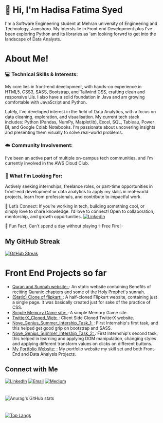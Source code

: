 <!---[![Header](https://www.techspot.com/images2/news/bigimage/2019/10/2019-10-25-image-5.jpg)](https://github.com/hadisafatima)--->
<p align="center">
  <h1>👋 Hi, I'm Hadisa Fatima Syed</h1>
</p>
I'm a Software Engineering student at Mehran university of Engineering and Technology, Jamshoro. My intersts lie in Front end Development plus I've been exploring Python and its libraries as 'am looking forwrd to get into the landscape of Data Analysts.


# About Me!

### 💻 Technical Skills & Interests:
My core lies in front-end development, with hands-on experience in HTML5, CSS3, SASS, Bootstrap, and Tailwind CSS, crafting clean and responsive UIs. I also have a solid foundation in Java and am growing comfortable with JavaScript and Python.

Lately, I’ve developed interest in the field of Data Analytics, with a focus on data cleaning, exploration, and visualisation. 
My current tech stack includes:
Python (Pandas, NumPy, Matplotlib), Excel, SQL, Tableau,  Power BI, and Google Colab Notebooks.
I'm passionate about uncovering insights and presenting them visually to solve real-world problems.

### ☁️ Community Involvement:
I’ve been an active part of multiple on-campus tech communities, and I'm currently involved in the AWS Cloud Club.

### 🚀 What I’m Looking For:
Actively seeking internships, freelance roles, or part-time opportunities in front-end development or data analytics to apply my skills in real-world projects, learn from professionals, and contribute to impactful work.

🌱 Let’s Connect:
If you’re working in tech, building something cool, or simply love to share knowledge. I’d love to connect! Open to collaboration, mentorship, and growth opportunities.
[![LinkedIn](https://img.shields.io/badge/-LinkedIn-0077B5?style=for-the-badge&logo=linkedin&logoColor=white)](https://www.linkedin.com/in/hadisa-fatima-syed-85537a266/)


🤌 Fun Fact, Can't spend a day without playing ✨Free Fire✨
    
## My GitHub Streak

[![GitHub Streak](https://streak-stats.demolab.com/?user=hadisafatima&theme=dark)](https://git.io/streak-stats)


<!---## Activity Graph

[![Ashutosh's github activity graph](https://github-readme-activity-graph.vercel.app/graph?username=hadisafatima&theme=dracula&bg_color=1a1b27&color=f8f8f2&line=bd93f9&point=ff79c6)](https://github.com/ashutosh00710/github-readme-activity-graph)--->




# Front End Projects so far
- [Quran and Sunnah website: ](https://hadisafatima.github.io/Wisdoms-of-Holy-Quran-and-Sunnahs/): An static website containing Benefits of reciting Quranic chapters and some of the Holy Prophet's sunnah.
- [(Static) Clone of flipkart: ](https://hadisafatima.github.io/flipkart-website/): A half-cloned Flipkart website, containing just a single page. It was basically created just for sake of the practice of CSS.
- [Simple Memory Game site: ](https://hadisafatima.github.io/Simple-Memory-Game-web/) : A simple Memory Game site.
- [TwitterX_Cloned_Web: ](https://hadisafatima.github.io/TwitterX_Clone/) : Client Side Cloned TwitterX website.
- [Nove_Genius_Summer_Intership_Task_1: ](https://hadisafatima.github.io/NovaGenius_InternshipTask_1/) : First Internship's first task, and this helped get good grip on bootstrap and SASS.
- [Nove_Genius_Summer_Intership_Task_2: ](https://hadisafatima.github.io/Nova-Genius-Internship-Task-2/) : First Internship's second task, this helped in learning and applying DOM manipulation, changing styles and applying different transform values on clicks on different buttons.
- [My Portfolio Website: ](https://hadisafatima.github.io/Portfolio/) : My portfolio website my skill set and both Front-End and Data Analysis Projects.

  
## Connect with Me

[![LinkedIn](https://img.shields.io/badge/-LinkedIn-0077B5?style=for-the-badge&logo=linkedin&logoColor=white)](https://www.linkedin.com/in/hadisa-fatima-syed-85537a266/)
[![Email](https://img.shields.io/badge/-Email-D14836?style=for-the-badge&logo=gmail&logoColor=white)](mailto:hadisaasyed@gmail.com)
[![Medium](https://img.shields.io/badge/-Medium-12100E?style=for-the-badge&logo=medium&logoColor=white)](https://medium.com/@hadisaasyed)



# 

![Anurag's GitHub stats](https://github-readme-stats.vercel.app/api?username=hadisafatima&show_icons=true&theme=radical)

#

[![Top Langs](https://github-readme-stats.vercel.app/api/top-langs/?username=hadisafatima&layout=compact&theme=radical)](https://github.com/your-username/github-readme-stats)



<!---
hadisafatima/hadisafatima is a ✨ special ✨ repository because its `README.md` (this file) appears on your GitHub profile.
You can click the Preview link to take a look at your changes.
--->
